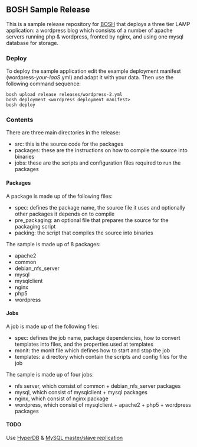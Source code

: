 ## BOSH Sample Release

This is a sample release repository for [BOSH](https://github.com/cloudfoundry/bosh) that deploys a three tier LAMP application: a wordpress blog which consists of a number of apache servers running php & wordpress, fronted by nginx, and using one mysql database for storage.

### Deploy

To deploy the sample application edit the example deployment manifest (wordpress-*your-IaaS*.yml) and adapt it with your data. Then use the following command sequence:

    bosh upload release releases/wordpress-2.yml
    bosh deployment <wordpress deployment manifest>
    bosh deploy

### Contents

There are three main directories in the release:

* src: this is the source code for the packages
* packages: these are the instructions on how to compile the source into binaries
* jobs: these are the scripts and configuration files required to run the packages

#### Packages

A package is made up of the following files:

* spec: defines the package name, the source file it uses and optionally other packages it depends on to compile
* pre_packaging: an optional file that prepares the source for the packaging script
* packing: the script that compiles the source into binaries

The sample is made up of 8 packages:

* apache2
* common
* debian_nfs_server
* mysql
* mysqlclient
* nginx
* php5
* wordpress

#### Jobs

A job is made up of the following files:

* spec: defines the job name, package dependencies, how to convert templates into files, and the properties used at templates
* monit: the monit file which defines how to start and stop the job
* templates: a directory which contain the scripts and config files for the job

The sample is made up of four jobs:

* nfs server, which consist of common + debian_nfs_server packages
* mysql, which consist of mysqlclient + mysql packages
* nginx, which consist of nginx package
* wordpress, which consist of mysqlclient + apache2 + php5 + wordpress packages

#### TODO

Use [HyperDB](http://wordpress.org/extend/plugins/hyperdb/installation/) & [MySQL master/slave replication](http://dev.mysql.com/doc/refman/5.1/en/replication-howto.html)



